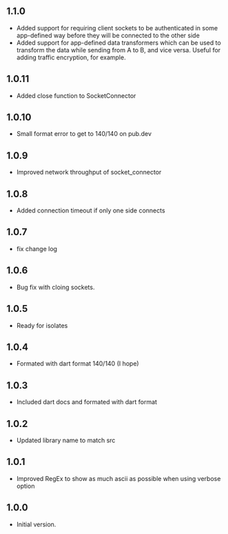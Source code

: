## 1.1.0
- Added support for requiring client sockets to be authenticated in some 
  app-defined way before they will be connected to the other side
- Added support for app-defined data transformers which can be used to 
  transform the data while sending from A to B, and vice versa. Useful for
  adding traffic encryption, for example.

## 1.0.11
- Added close function to SocketConnector

## 1.0.10
- Small format error to get to 140/140 on pub.dev

## 1.0.9
- Improved network throughput of socket_connector

## 1.0.8

- Added connection timeout if only one side connects
## 1.0.7

- fix change log
## 1.0.6

- Bug fix with cloing sockets.
## 1.0.5

- Ready for isolates
## 1.0.4

- Formated with dart format 140/140 (I hope)
## 1.0.3

- Included dart docs and formated with dart format

## 1.0.2

- Updated library name to match src

## 1.0.1

- Improved RegEx to show as much ascii as possible when using verbose option

## 1.0.0

- Initial version.
